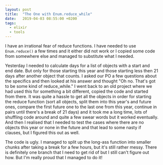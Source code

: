```yaml
---
layout: post
title:  "The One with Enum.reduce_while"
date:   2019-04-03 08:55:00 +0200
tags: 
  - elixir
  - tools
---
```


I have an irrational fear of reduce functions. I have needed to use `Enum.reduce()` a few times and it either did not work or I copied some code from somewhere else and managed to substitute what I needed.

Yesterday I needed to calculate days for a list of objects with a start and end date. But only for those starting this year and those starting less then 21 days after another object that counts. I asked our PO a few questions about the specifics and then looked at his answer and thought "Oh no. That's got to be some kind of reduce_while." I went back to an old project where we had used this for something a bit different, copied the code and started from there. It was quite a hassle to get all the objects in order for starting the reduce function (sort all objects, split them into this year's and future ones, compare the first future one to the last one from this year, continue in pairs until there's a break of 21 days) and it took me a long time, lots of shuffling code around and quite a few swear words but it worked eventually. And then I realised that I needed to test the cases where there are no objects this year or none in the future and that lead to some nasty if clauses, but I figured this out as well.

The code is ugly. I managed to split up the long-ass function into smaller chunks after taking a break for a few hours, but it's still rather messy. There is definitely one branch that I need to get rid of but I still can't figure out how. But I'm really proud that I managed to do it!
